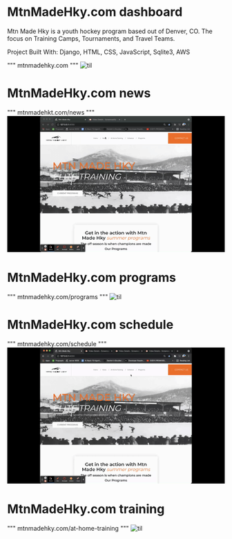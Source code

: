 
# MtnMadeHky.com dashboard


Mtn Made Hky is a youth hockey program based out of Denver, CO. 
The focus on Training Camps, Tournaments, and Travel Teams. 

Project Built With: Django, HTML, CSS, JavaScript, Sqlite3, AWS

""" mtnmadehky.com """
![til](./gifs/dashboard.gif)

# MtnMadeHky.com news
""" mtnmadehkt.com/news """
![til](./gifs/news.gif)

# MtnMadeHky.com programs
""" mtnmadehky.com/programs """
![til](./gifs/programs.gif)

# MtnMadeHky.com schedule
""" mtnmadehky.com/schedule """
![til](./gifs/schedule.gif)

# MtnMadeHky.com training
""" mtnmadehky.com/at-home-training """
![til](./gifs/training.gif)
